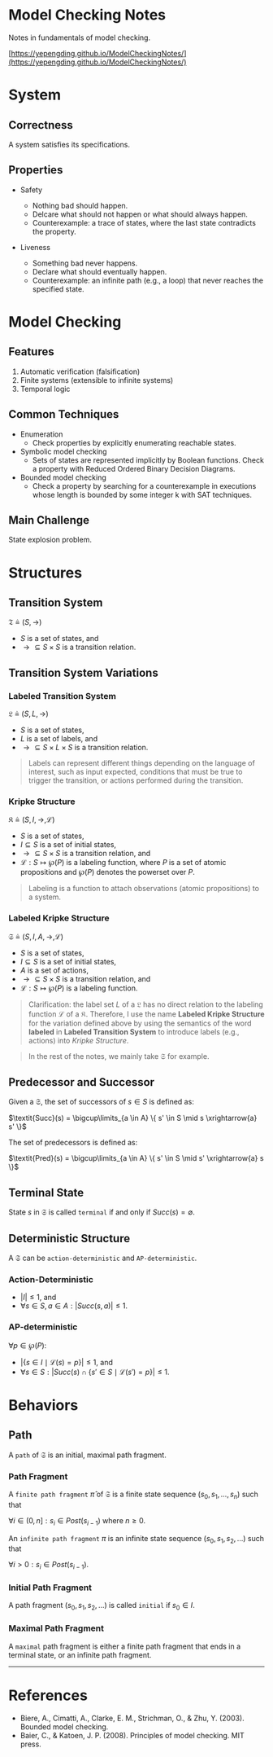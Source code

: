 # Model Checking Notes

Notes in fundamentals of model checking.

[https://yepengding.github.io/ModelCheckingNotes/](https://yepengding.github.io/ModelCheckingNotes/)

# System

## Correctness

A system satisfies its specifications.

## Properties

- Safety
    - Nothing bad should happen.
    - Delcare what should not happen or what should always happen.
    - Counterexample: a trace of states, where the last state contradicts the property.

- Liveness
    - Something bad never happens.
    - Declare what should eventually happen.
    - Counterexample: an infinite path (e.g., a loop) that never reaches the specified state.

# Model Checking

## Features

1. Automatic verification (falsification)
2. Finite systems (extensible to infinite systems)
3. Temporal logic

## Common Techniques

- Enumeration
    - Check properties by explicitly enumerating reachable states.
- Symbolic model checking
    - Sets of states are represented implicitly by Boolean functions. Check a property with Reduced Ordered Binary
      Decision Diagrams.
- Bounded model checking
    - Check a property by searching for a counterexample in executions whose length is bounded by some integer k with
      SAT techniques.

## Main Challenge

State explosion problem.

# Structures

## Transition System

$\mathfrak{T} \triangleq (S, {\to})$

- $S$ is a set of states, and
- ${\to} \subseteq S \times S$ is a transition relation.

## Transition System Variations

### Labeled Transition System

$\mathfrak{L} \triangleq (S, L, {\to})$

- $S$ is a set of states,
- $L$ is a set of labels, and
- ${\to} \subseteq S \times L \times S$ is a transition relation.

> Labels can represent different things depending on the language of interest, such as input expected, conditions that must be true to trigger the transition, or actions performed during the transition.

### Kripke Structure

$\mathfrak{K} \triangleq (S, I, {\to}, \mathcal{L})$

- $S$ is a set of states,
- $I \subseteq S$ is a set of initial states,
- ${\to} \subseteq S \times S$ is a transition relation, and
- $\mathcal{L}: S \mapsto \wp(P)$ is a labeling function, where $P$ is a set of atomic propositions and $\wp(P)$ denotes
  the powerset over $P$.

> Labeling is a function to attach observations (atomic propositions) to a system.

### Labeled Kripke Structure

$\mathfrak{S} \triangleq (S, I, A, {\to}, \mathcal{L})$

- $S$ is a set of states,
- $I \subseteq S$ is a set of initial states,
- $A$ is a set of actions,
- ${\to} \subseteq S \times S$ is a transition relation, and
- $\mathcal{L}: S \mapsto \wp(P)$ is a labeling function.

> Clarification: the label set $L$ of a $\mathfrak{L}$ has no direct relation to the labeling function $\mathcal{L}$ of a $\mathfrak{K}$. Therefore, I use the name **Labeled Kripke Structure** for the variation defined above by using the semantics of the word **labeled** in **Labeled Transition System** to introduce labels (e.g., actions) into *Kripke Structure*.

> In the rest of the notes, we mainly take $\mathfrak{S}$ for example.

## Predecessor and Successor

Given a $\mathfrak{S}$, the set of successors of $s \in S$ is defined as:

$\textit{Succ}(s) = \bigcup\limits_{a \in A} \{ s' \in S \mid s \xrightarrow{a} s' \}$

The set of predecessors is defined as:

$\textit{Pred}(s) = \bigcup\limits_{a \in A} \{ s' \in S \mid s' \xrightarrow{a} s \}$

## Terminal State

State $s$ in $\mathfrak{S}$ is called `terminal` if and only if $\textit{Succ}(s)=\emptyset$.

## Deterministic Structure

A $\mathfrak{S}$ can be `action-deterministic` and `AP-deterministic`.

### Action-Deterministic

- $\lvert I \rvert \leq 1$, and
- $\forall s \in S, a \in A: \lvert \textit{Succ}(s, a) \rvert \leq 1$.

### AP-deterministic

$\forall p \in \wp(P):$

- $\lvert\{ s \in I \mid \mathcal{L}(s) = p \} \rvert \leq 1$, and
- $\forall s \in S: \lvert\textit{Succ}(s) \cap \{ s' \in S \mid \mathcal{L}(s') = p \}\rvert \leq 1$.

# Behaviors

## Path

A `path` of $\mathfrak{S}$ is an initial, maximal path fragment.

### Path Fragment

A `finite path fragment` $\hat{\pi}$ of $\mathfrak{S}$ is a finite state sequence $(s_0, s_1, \dots, s_n)$ such that

$\forall i \in (0, n]: s_i \in \textit{Post}(s_{i-1})$ where $n \geq 0$.

An `infinite path fragment` $\pi$ is an infinite state sequence $(s_0, s_1, s_2, \dots)$ such that

$\forall i > 0: s_i \in \textit{Post}(s_{i-1})$.

### Initial Path Fragment

A path fragment $(s_0, s_1, s_2, \dots)$ is called `initial` if $s_0 \in I$.

### Maximal Path Fragment

A `maximal` path fragment is either a finite path fragment that ends in a terminal state, or an infinite path fragment.


---

# References

- Biere, A., Cimatti, A., Clarke, E. M., Strichman, O., & Zhu, Y. (2003). Bounded model checking.
- Baier, C., & Katoen, J. P. (2008). Principles of model checking. MIT press.